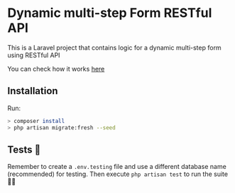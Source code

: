 # Dynamic multi-step Form RESTful API 

This is a Laravel project that contains logic for a dynamic multi-step form using RESTful API

You can check how it works [here](https://medium.com/@diego.melgar.sv/dynamic-multi-step-form-api-validation-and-submission-using-laravel-9-x-653acb992126)

## Installation

Run:

```bash
> composer install
> php artisan migrate:fresh --seed
```

## Tests 🧪

Remember to create a `.env.testing` file and use a different database name (recommended) for testing. Then execute `php artisan test` to run the suite ✌🏼
